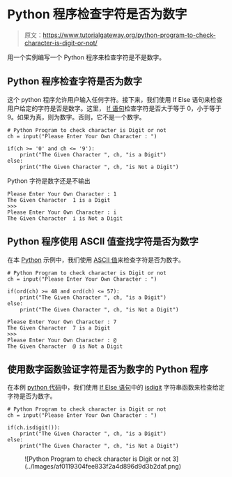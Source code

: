 # Python 程序检查字符是否为数字

> 原文：<https://www.tutorialgateway.org/python-program-to-check-character-is-digit-or-not/>

用一个实例编写一个 Python 程序来检查字符是不是数字。

## Python 程序检查字符是否为数字

这个 python 程序允许用户输入任何字符。接下来，我们使用 If Else 语句来检查用户给定的字符是否是数字。这里， [If 语句](https://www.tutorialgateway.org/python-if-statement/)检查字符是否大于等于 0，小于等于 9。如果为真，则为数字。否则，它不是一个数字。

```
# Python Program to check character is Digit or not
ch = input("Please Enter Your Own Character : ")

if(ch >= '0' and ch <= '9'):
    print("The Given Character ", ch, "is a Digit")
else:
    print("The Given Character ", ch, "is Not a Digit")
```

Python 字符是数字还是不输出

```
Please Enter Your Own Character : 1
The Given Character  1 is a Digit
>>> 
Please Enter Your Own Character : i
The Given Character  i is Not a Digit
```

## Python 程序使用 ASCII 值查找字符是否为数字

在本 [Python](https://www.tutorialgateway.org/python-tutorial/) 示例中，我们使用 [ASCII 值](https://www.tutorialgateway.org/ascii-table/)来检查字符是否为数字。

```
# Python Program to check character is Digit or not
ch = input("Please Enter Your Own Character : ")

if(ord(ch) >= 48 and ord(ch) <= 57):
    print("The Given Character ", ch, "is a Digit")
else:
    print("The Given Character ", ch, "is Not a Digit")
```

```
Please Enter Your Own Character : 7
The Given Character  7 is a Digit
>>> 
Please Enter Your Own Character : @
The Given Character  @ is Not a Digit
```

## 使用数字函数验证字符是否为数字的 Python 程序

在本例 [python 代码](https://www.tutorialgateway.org/python-programming-examples/)中，我们使用 [If Else 语句](https://www.tutorialgateway.org/python-if-else/)中的 [isdigit](https://www.tutorialgateway.org/python-isdigit/) 字符串函数来检查给定字符是否为数字。

```
# Python Program to check character is Digit or not
ch = input("Please Enter Your Own Character : ")

if(ch.isdigit()):
    print("The Given Character ", ch, "is a Digit")
else:
    print("The Given Character ", ch, "is Not a Digit")
```

<figure class="wp-block-image">![Python Program to check character is Digit or not 3](../Images/af0119304fee833f2a4d896d9d3b2daf.png)</figure>